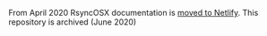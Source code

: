 From April 2020 RsyncOSX documentation is [moved to Netlify](https://rsyncosx.netlify.app/). This repository is archived (June 2020)
